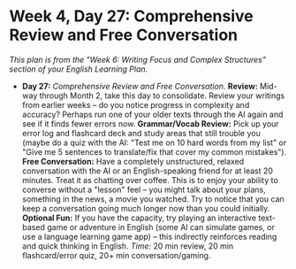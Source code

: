 # Week 4, Day 27: Comprehensive Review and Free Conversation

*This plan is from the "Week 6: Writing Focus and Complex Structures" section of your English Learning Plan.*

- **Day 27:** _Comprehensive Review and Free Conversation._ **Review:** Mid-way through Month 2, take this day to consolidate. Review your writings from earlier weeks – do you notice progress in complexity and accuracy? Perhaps run one of your older texts through the AI again and see if it finds fewer errors now. **Grammar/Vocab Review:** Pick up your error log and flashcard deck and study areas that still trouble you (maybe do a quiz with the AI: "Test me on 10 hard words from my list" or "Give me 5 sentences to translate/fix that cover my common mistakes"). **Free Conversation:** Have a completely unstructured, relaxed conversation with the AI or an English-speaking friend for at least 20 minutes. Treat it as chatting over coffee. This is to enjoy your ability to converse without a "lesson" feel – you might talk about your plans, something in the news, a movie you watched. Try to notice that you can keep a conversation going much longer now than you could initially. **Optional Fun:** If you have the capacity, try playing an interactive text-based game or adventure in English (some AI can simulate games, or use a language learning game app) – this indirectly reinforces reading and quick thinking in English. _Time:_ 20 min review, 20 min flashcard/error quiz, 20+ min conversation/gaming. 